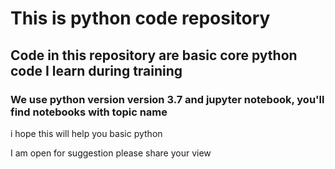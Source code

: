 # This is python code repository

## Code in this repository are basic core python code I learn during training

### We use python version version 3.7 and jupyter notebook, you'll find notebooks with topic name 

i hope this will help you basic python

I am open for suggestion please share your view
